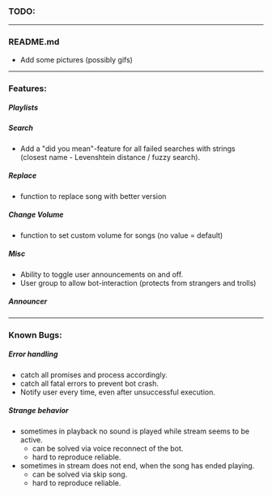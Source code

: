 ### **TODO:** ###

---

### README.md ###

- Add some pictures (possibly gifs)

---

### Features: ###

##### Playlists #####

##### Search #####
- Add a "did you mean"-feature for all failed searches with strings (closest name - Levenshtein distance / fuzzy search).

##### Replace #####
- function to replace song with better version

##### Change Volume #####
- function to set custom volume for songs (no value = default)

##### Misc #####
- Ability to toggle user announcements on and off.
- User group to allow bot-interaction (protects from strangers and trolls)


##### Announcer #####

---

### Known Bugs: ###

##### Error handling #####
- catch all promises and process accordingly.
- catch all fatal errors to prevent bot crash.
- Notify user every time, even after unsuccessful execution.

##### Strange behavior #####
- sometimes in playback no sound is played while stream seems to be active.
	- can be solved via voice reconnect of the bot.
	- hard to reproduce reliable.
- sometimes in stream does not end, when the song has ended playing.
	- can be solved via skip song.
	- hard to reproduce reliable.
